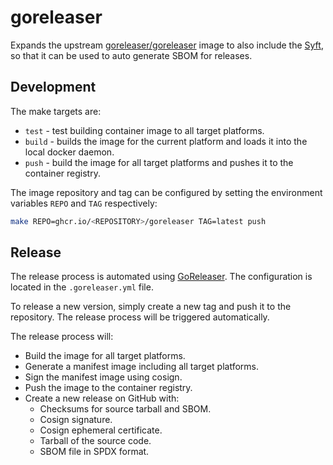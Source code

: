 # goreleaser

Expands the upstream [goreleaser/goreleaser] image to also include the
[Syft], so that it can be used to auto generate SBOM for releases.

## Development

The make targets are:

* `test` - test building container image to all target platforms.
* `build` - builds the image for the current platform and loads it into the
  local docker daemon.
* `push` - build the image for all target platforms and pushes it to the
  container registry.

The image repository and tag can be configured by setting the environment
variables `REPO` and `TAG` respectively:

```sh
make REPO=ghcr.io/<REPOSITORY>/goreleaser TAG=latest push
```

[goreleaser/goreleaser]: https://hub.docker.com/r/goreleaser/goreleaser/
[Syft]: https://github.com/anchore/syft

## Release

The release process is automated using [GoReleaser]. The configuration is
located in the `.goreleaser.yml` file.

To release a new version, simply create a new tag and push it to the
repository. The release process will be triggered automatically.

The release process will:
- Build the image for all target platforms.
- Generate a manifest image including all target platforms.
- Sign the manifest image using cosign.
- Push the image to the container registry.
- Create a new release on GitHub with:
    - Checksums for source tarball and SBOM.
    - Cosign signature.
    - Cosign ephemeral certificate.
    - Tarball of the source code.
    - SBOM file in SPDX format.

[GoReleaser]: https://goreleaser.com/
